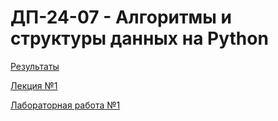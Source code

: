 # ДП-24-07 - Алгоритмы и структуры данных на Python

[Результаты](results.md)

[Лекция №1](lecs/lec1.ipynb)

[Лабораторная работа №1](lab1.md)
